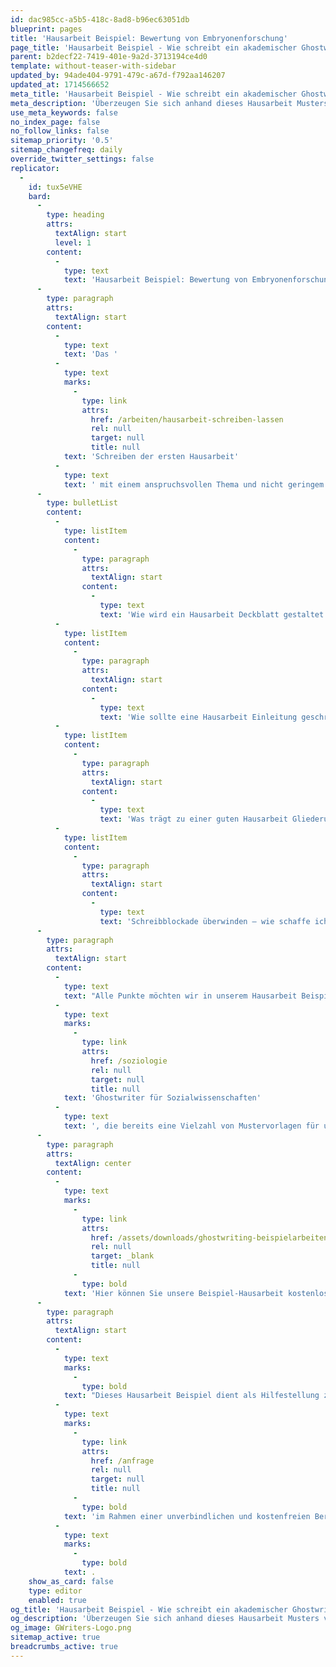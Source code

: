 ```yaml
---
id: dac985cc-a5b5-418c-8ad8-b96ec63051db
blueprint: pages
title: 'Hausarbeit Beispiel: Bewertung von Embryonenforschung'
page_title: 'Hausarbeit Beispiel - Wie schreibt ein akademischer Ghostwriter?'
parent: b2decf22-7419-401e-9a2d-3713194ce4d0
template: without-teaser-with-sidebar
updated_by: 94ade404-9791-479c-a67d-f792aa146207
updated_at: 1714566652
meta_title: 'Hausarbeit Beispiel - Wie schreibt ein akademischer Ghostwriter?'
meta_description: 'Überzeugen Sie sich anhand dieses Hausarbeit Musters von der Qualität unserer Ghostwriting Services.'
use_meta_keywords: false
no_index_page: false
no_follow_links: false
sitemap_priority: '0.5'
sitemap_changefreq: daily
override_twitter_settings: false
replicator:
  -
    id: tux5eVHE
    bard:
      -
        type: heading
        attrs:
          textAlign: start
          level: 1
        content:
          -
            type: text
            text: 'Hausarbeit Beispiel: Bewertung von Embryonenforschung'
      -
        type: paragraph
        attrs:
          textAlign: start
        content:
          -
            type: text
            text: 'Das '
          -
            type: text
            marks:
              -
                type: link
                attrs:
                  href: /arbeiten/hausarbeit-schreiben-lassen
                  rel: null
                  target: null
                  title: null
            text: 'Schreiben der ersten Hausarbeit'
          -
            type: text
            text: ' mit einem anspruchsvollen Thema und nicht geringem Umfang ist oft eine der größten Herausforderungen im Studium. Aus diesem Grund möchten wir Ihnen hier das folgende Hausarbeit Beispiel bereitstellen – geschrieben von einem unserer erfahrensten Ghostwriter im Bereich der Sozialwissenschaften. Selbstverständlich präsentieren wir nicht nur unsere Qualität und die hohen Ansprüche an unsere akademischen Ghostwriter mit dieser Muster Hausarbeit, sondern diese ist auch dazu gedacht, vielen unserer regelmäßigen Nutzer einige immer wiederkehrende Fragen zu beantworten:'
      -
        type: bulletList
        content:
          -
            type: listItem
            content:
              -
                type: paragraph
                attrs:
                  textAlign: start
                content:
                  -
                    type: text
                    text: 'Wie wird ein Hausarbeit Deckblatt gestaltet und was gehört dazu?'
          -
            type: listItem
            content:
              -
                type: paragraph
                attrs:
                  textAlign: start
                content:
                  -
                    type: text
                    text: 'Wie sollte eine Hausarbeit Einleitung geschrieben werden und welche Informationen sind dafür essentiell?'
          -
            type: listItem
            content:
              -
                type: paragraph
                attrs:
                  textAlign: start
                content:
                  -
                    type: text
                    text: 'Was trägt zu einer guten Hausarbeit Gliederung oder einem guten Hausarbeit Aufbau bei?'
          -
            type: listItem
            content:
              -
                type: paragraph
                attrs:
                  textAlign: start
                content:
                  -
                    type: text
                    text: 'Schreibblockade überwinden – wie schaffe ich das?'
      -
        type: paragraph
        attrs:
          textAlign: start
        content:
          -
            type: text
            text: "Alle Punkte möchten wir in unserem Hausarbeit Beispiel zu Ihrer Unterstützung verdeutlichen. Unsere\_"
          -
            type: text
            marks:
              -
                type: link
                attrs:
                  href: /soziologie
                  rel: null
                  target: null
                  title: null
            text: 'Ghostwriter für Sozialwissenschaften'
          -
            type: text
            text: ', die bereits eine Vielzahl von Mustervorlagen für unsere Kunden bei GWriters verfasst haben, stehen Ihnen selbstverständlich auch über das vorliegende Beispiel hinaus zur Verfügung.'
      -
        type: paragraph
        attrs:
          textAlign: center
        content:
          -
            type: text
            marks:
              -
                type: link
                attrs:
                  href: /assets/downloads/ghostwriting-beispielarbeiten/hausarbeit-beispiel-sozialwissenschaften-bewertung-von-embryonenforschung.pdf
                  rel: null
                  target: _blank
                  title: null
              -
                type: bold
            text: 'Hier können Sie unsere Beispiel-Hausarbeit kostenlos herunterladen!'
      -
        type: paragraph
        attrs:
          textAlign: start
        content:
          -
            type: text
            marks:
              -
                type: bold
            text: "Dieses Hausarbeit Beispiel dient als Hilfestellung zum Schreiben Ihrer Hausarbeit. Wenn Sie darüber hinaus noch Unterstützung benötigen, bietet GWriters Ihnen selbstverständlich auch eine direkte und individuelle Unterstützung durch unsere Experten an. Lassen Sie uns einfach eine Nachricht zukommen und wir stehen Ihnen mit Rat und Tat zur Verfügung,\_"
          -
            type: text
            marks:
              -
                type: link
                attrs:
                  href: /anfrage
                  rel: null
                  target: null
                  title: null
              -
                type: bold
            text: 'im Rahmen einer unverbindlichen und kostenfreien Beratung'
          -
            type: text
            marks:
              -
                type: bold
            text: .
    show_as_card: false
    type: editor
    enabled: true
og_title: 'Hausarbeit Beispiel - Wie schreibt ein akademischer Ghostwriter?'
og_description: 'Überzeugen Sie sich anhand dieses Hausarbeit Musters von der Qualität unserer Ghostwriting Services.'
og_image: GWriters-Logo.png
sitemap_active: true
breadcrumbs_active: true
---
```

